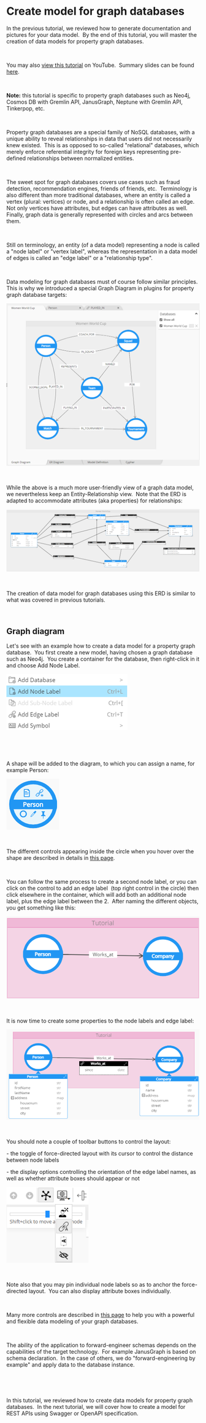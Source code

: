 # Create model for graph databases

In the previous tutorial, we reviewed how to generate documentation and pictures for your data model.&nbsp; By the end of this tutorial, you will master the creation of data models for property graph databases.

&nbsp;

You may also [view this tutorial](<https://youtu.be/C0NoEbDMNm4> "target=\"\_blank\"") on YouTube.&nbsp; Summary slides can be found [here](<https://www.slideshare.net/PascalDesmarets1/hackolade-tutorial-part-11-create-a-model-for-graph-databases> "target=\"\_blank\"").

&nbsp;

**Note:** this tutorial is specific to property graph databases such as Neo4j, Cosmos DB with Gremlin API, JanusGraph, Neptune with Gremlin API, Tinkerpop, etc.

&nbsp;

Property graph databases are a special family of NoSQL databases, with a unique ability to reveal relationships in data that users did not necessarily knew existed.&nbsp; This is as opposed to so-called "relational" databases, which merely enforce referential integrity for foreign keys representing pre-defined relationships between normalized entities.

&nbsp;

The sweet spot for graph databases covers use cases such as fraud detection, recommendation engines, friends of friends, etc.&nbsp; Terminology is also different than more traditional databases, where an entity is called a vertex (plural: vertices) or node, and a relationship is often called an edge.&nbsp; Not only vertices have attributes, but edges can have attributes as well.&nbsp; Finally, graph data is generally represented with circles and arcs between them.

&nbsp;

Still on terminology, an entity (of a data model) representing a node is called a "node label" or "vertex label", whereas the representation in a data model of edges is called an "edge label" or a "relationship type".

&nbsp;

Data modeling for graph databases must of course follow similar principles.&nbsp; This is why we introduced a special Graph Diagram in plugins for property graph database targets:

![Tutorial - Graph diagram](<lib/Tutorial%20-%20Graph%20diagram.png>)

&nbsp;

While the above is a much more user-friendly view of a graph data model, we nevertheless keep an Entity-Relationship view.&nbsp; Note that the ERD is adapted to accommodate attributes (aka properties) for relationships:

![Image](<lib/Tutorial%20-%20Graph%20ERD.png>)

&nbsp;

The creation of data model for graph databases using this ERD is similar to what was covered in previous tutorials. &nbsp;

&nbsp;

## Graph diagram

Let's see with an example how to create a data model for a property graph database.&nbsp; You first create a new model, having chosen a graph database such as Neo4j.&nbsp; You create a container for the database, then right-click in it and choose Add Node Label.

![Image](<lib/Tutorial%20Graph%20Add%20Node%20Label.png>)

&nbsp;

&nbsp;

A shape will be added to the diagram, to which you can assign a name, for example Person:

![Image](<lib/Graph%20node%20label.png>)

&nbsp;

The different controls appearing inside the circle when you hover over the shape are described in details in [this page](<Graphshapes.md>).

&nbsp;

You can follow the same process to create a second node label, or you can click on the control to add an edge label&nbsp; (top right control in the circle) then click elsewhere in the container, which will add both an additional node label, plus the edge label between the 2.&nbsp; After naming the different objects, you get something like this:

![Tutorial - Graph 2 nodes 1 edge](<lib/Tutorial%20-%20Graph%202%20nodes%201%20edge.png>)

&nbsp;

It is now time to create some properties to the node labels and edge label:

![Image](<lib/Tutorial%20-%20Graph%202%20nodes%201%20edge%20with%20attribut.png>)

&nbsp;

You should note a couple of toolbar buttons to control the layout:

\- the toggle of force-directed layout with its cursor to control the distance between node labels

\- the display options controlling the orientation of the edge label names, as well as whether attribute boxes should appear or not

![Tutorial - Graph display options](<lib/Tutorial%20-%20Graph%20display%20options.png>)

&nbsp;

Note also that you may pin individual node labels so as to anchor the force-directed layout.&nbsp; You can also display attribute boxes individually.

&nbsp;

Many more controls are described in [this page](<Graphshapes.md>) to help you with a powerful and flexible data modeling of your graph databases. &nbsp;

&nbsp;

The ability of the application to forward-engineer schemas depends on the capabilities of the target technology.&nbsp; For example JanusGraph is based on schema declaration.&nbsp; In the case of others, we do "forward-engineering by example" and apply data to the database instance.

&nbsp;

&nbsp;

In this tutorial, we reviewed how to create data models for property graph databases.&nbsp; In the next tutorial, we will cover how to create a model for REST APIs using Swagger or OpenAPI specification.

